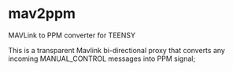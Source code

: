 # mav2ppm
MAVLink to PPM converter for TEENSY

This is a transparent Mavlink bi-directional proxy that converts any incoming MANUAL_CONTROL messages into PPM signal;



